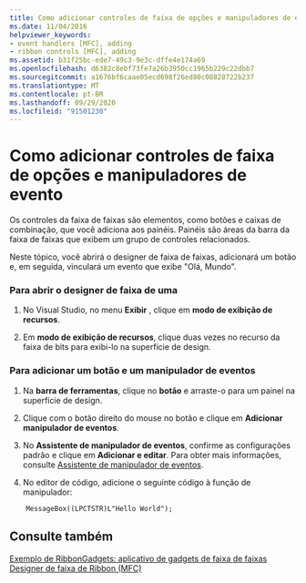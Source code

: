 ```yaml
---
title: Como adicionar controles de faixa de opções e manipuladores de evento
ms.date: 11/04/2016
helpviewer_keywords:
- event handlers [MFC], adding
- ribbon controls [MFC], adding
ms.assetid: b31f25bc-ede7-49c3-9e3c-dffe4e174a69
ms.openlocfilehash: d6382c8ebf73fe7a26b3950cc1965b229c22dbb7
ms.sourcegitcommit: a1676bf6caae05ecd698f26ed80c08828722b237
ms.translationtype: MT
ms.contentlocale: pt-BR
ms.lasthandoff: 09/29/2020
ms.locfileid: "91501230"
---
```

# <a name="how-to-add-ribbon-controls-and-event-handlers"></a>Como adicionar controles de faixa de opções e manipuladores de evento

Os controles da faixa de faixas são elementos, como botões e caixas de combinação, que você adiciona aos painéis. Painéis são áreas da barra da faixa de faixas que exibem um grupo de controles relacionados.

Neste tópico, você abrirá o designer de faixa de faixas, adicionará um botão e, em seguida, vinculará um evento que exibe "Olá, Mundo".

### <a name="to-open-the-ribbon-designer"></a>Para abrir o designer de faixa de uma

1. No Visual Studio, no menu **Exibir** , clique em **modo de exibição de recursos**.

1. Em **modo de exibição de recursos**, clique duas vezes no recurso da faixa de bits para exibi-lo na superfície de design.

### <a name="to-add-a-button-and-an-event-handler"></a>Para adicionar um botão e um manipulador de eventos

1. Na **barra de ferramentas**, clique no **botão** e arraste-o para um painel na superfície de design.

1. Clique com o botão direito do mouse no botão e clique em **Adicionar manipulador de eventos**.

1. No **Assistente de manipulador de eventos**, confirme as configurações padrão e clique em **Adicionar e editar**. Para obter mais informações, consulte [Assistente de manipulador de eventos](../ide/adding-an-event-handler-visual-cpp.md#event-handler-wizard).

1. No editor de código, adicione o seguinte código à função de manipulador:

```
    MessageBox((LPCTSTR)L"Hello World");
```

## <a name="see-also"></a>Consulte também

[Exemplo de RibbonGadgets: aplicativo de gadgets de faixa de faixas](../overview/visual-cpp-samples.md)<br/>
[Designer de faixa de Ribbon (MFC)](ribbon-designer-mfc.md)
